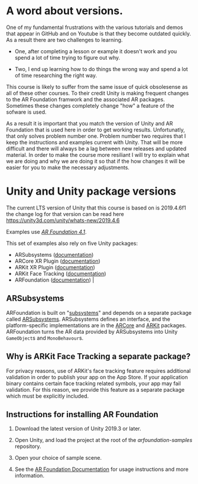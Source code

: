# A word about versions.
One of my fundamental frustrations with the various tutorials and demos that appear in GitHub and on Youtube is that they become outdated quickly. As a result there are two challenges to learning. 

- One, after completing a lesson or example it doesn't work and you spend a lot of time trying to figure out why. 

- Two, I end up learning how to do things the wrong way and spend a lot of time researching the right way.

This course is likely to suffer from the same issue of quick obsolesense as all of these other courses. To their credit Unity is making frequent changes to the AR Foundation framwork and the associated AR packages. Sometimes these changes completely change "how" a feature of the sofware is used.  

As a result it is important that you match the version of Unity and AR Foundation that is used here in order to get working results. Unfortunatly, that only solves problem number one. Problem number two requires that I keep the instructions and examples current with Unity. That will be more difficult and there will always be a lag between new releases and updated material. In order to make the course more resiliant I will try to explain what we are doing and why we are doing it so that if the how changes it will be easier for you to make the necessary adjustments. 

# Unity and Unity package versions

The current LTS version of Unity that this course is based on is 2019.4.6f1 the change log for that version can be read here https://unity3d.com/unity/whats-new/2019.4.6

Examples use [*AR Foundation 4.1*](https://docs.unity3d.com/Packages/com.unity.xr.arfoundation@4.1/manual/index.html).

This set of examples also rely on five Unity packages:
* ARSubsystems ([documentation](https://docs.unity3d.com/Packages/com.unity.xr.arsubsystems@4.1/manual/index.html))
* ARCore XR Plugin ([documentation](https://docs.unity3d.com/Packages/com.unity.xr.arcore@4.1/manual/index.html))
* ARKit XR Plugin ([documentation](https://docs.unity3d.com/Packages/com.unity.xr.arkit@4.1/manual/index.html))
* ARKit Face Tracking ([documentation](https://docs.unity3d.com/Packages/com.unity.xr.arkit-face-tracking@4.1/manual/index.html))
* ARFoundation ([documentation](https://docs.unity3d.com/Packages/com.unity.xr.arfoundation@4.1/manual/index.html))
                                                                                |

## ARSubsystems

ARFoundation is built on "[subsystems](https://docs.unity3d.com/2019.3/Documentation/ScriptReference/Subsystem.html)" and depends on a separate package called [ARSubsystems](https://docs.unity3d.com/Packages/com.unity.xr.arsubsystems@4.1/manual/index.html). ARSubsystems defines an interface, and the platform-specific implementations are in the [ARCore](https://docs.unity3d.com/Packages/com.unity.xr.arcore@4.1/manual/index.html) and [ARKit](https://docs.unity3d.com/Packages/com.unity.xr.arkit@4.1/manual/index.html) packages. ARFoundation turns the AR data provided by ARSubsystems into Unity `GameObject`s and `MonoBehavour`s.

## Why is ARKit Face Tracking a separate package?

For privacy reasons, use of ARKit's face tracking feature requires additional validation in order to publish your app on the App Store. If your application binary contains certain face tracking related symbols, your app may fail validation. For this reason, we provide this feature as a separate package which must be explicitly included.

## Instructions for installing AR Foundation

1. Download the latest version of Unity 2019.3 or later.

2. Open Unity, and load the project at the root of the *arfoundation-samples* repository.

3. Open your choice of sample scene.

4. See the [AR Foundation Documentation](https://docs.unity3d.com/Packages/com.unity.xr.arfoundation@4.1/manual/index.html) for usage instructions and more information.